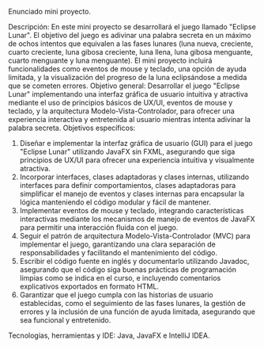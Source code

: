 Enunciado mini proyecto.

Descripción: En este mini proyecto se desarrollará el juego llamado "Eclipse Lunar". El objetivo del juego es adivinar una palabra secreta en un máximo de ochos intentos que equivalen a las fases lunares (luna nueva, creciente, cuarto creciente, luna gibosa creciente, luna llena, luna gibosa menguante, cuarto menguante y luna menguante). El mini proyecto incluirá funcionalidades como eventos de mouse y teclado, una opción de ayuda limitada, y la visualización del progreso de la luna eclipsándose a medida que se cometen errores.
Objetivo general: Desarrollar el juego "Eclipse Lunar" implementando una interfaz gráfica de usuario intuitiva y atractiva mediante el uso de principios básicos de UX/UI, eventos de mouse y teclado, y la arquitectura Modelo-Vista-Controlador, para ofrecer una experiencia interactiva y entretenida al usuario mientras intenta adivinar la palabra secreta.
Objetivos específicos:

1. Diseñar e implementar la interfaz gráfica de usuario (GUI) para el juego "Eclipse
Lunar" utilizando JavaFX sin FXML, asegurando que siga principios de UX/UI para ofrecer una experiencia intuitiva y visualmente atractiva.
2. Incorporar interfaces, clases adaptadoras y clases internas, utilizando interfaces para
definir comportamientos, clases adaptadoras para simplificar el manejo de eventos y clases internas para encapsular la lógica manteniendo el código modular y fácil de mantener.
3. Implementar eventos de mouse y teclado, integrando características interactivas
mediante los mecanismos de manejo de eventos de JavaFX para permitir una interacción fluida con el juego.
4. Seguir el patrón de arquitectura Modelo-Vista-Controlador (MVC) para implementar el juego, garantizando una clara separación de responsabilidades y facilitando el mantenimiento del código.
5. Escribir el código fuente en inglés y documentarlo utilizando Javadoc, asegurando que
el código siga buenas prácticas de programación limpias como se indica en el curso, e incluyendo comentarios explicativos exportados en formato HTML.
6. Garantizar que el juego cumpla con las historias de usuario establecidas, como el
seguimiento de las fases lunares, la gestión de errores y la inclusión de una función de ayuda limitada, asegurando que sea funcional y entretenido.

Tecnologías, herramientas y IDE: Java, JavaFX e IntelliJ IDEA.
